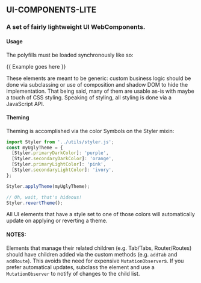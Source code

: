 ## UI-COMPONENTS-LITE

### A set of fairly lightweight UI WebComponents.

#### Usage

The polyfills must be loaded synchronously like so:

  {{ Example goes here }}

These elements are meant to be generic: custom business logic should be done via subclassing or
use of composition and shadow DOM to hide the implementation. That being said, many of them
are usable as-is with maybe a touch of CSS styling. Speaking of styling, all styling is done
via a JavaScript API.

#### Theming

Theming is accomplished via the color Symbols on the Styler mixin:

```javascript
import Styler from '../utils/styler.js';
const myUglyTheme = {
  [Styler.primaryDarkColor]: 'purple',
  [Styler.secondaryDarkColor]: 'orange',
  [Styler.primaryLightColor]: 'pink',
  [Styler.secondaryLightColor]: 'ivory',
};

Styler.applyTheme(myUglyTheme);

// Oh, wait, that's hideous!
Styler.revertTheme();
```

All UI elements that have a style set to one of those colors will automatically update on
applying or reverting a theme.

#### NOTES:

Elements that manage their related children (e.g. Tab/Tabs, Router/Routes) should have children
added via the custom methods (e.g. `addTab` and `addRoute`). This avoids the need for expensive
`MutationObserver`s. If you prefer automatical updates, subclass the element and use a
`MutationObserver` to notify of changes to the child list.
